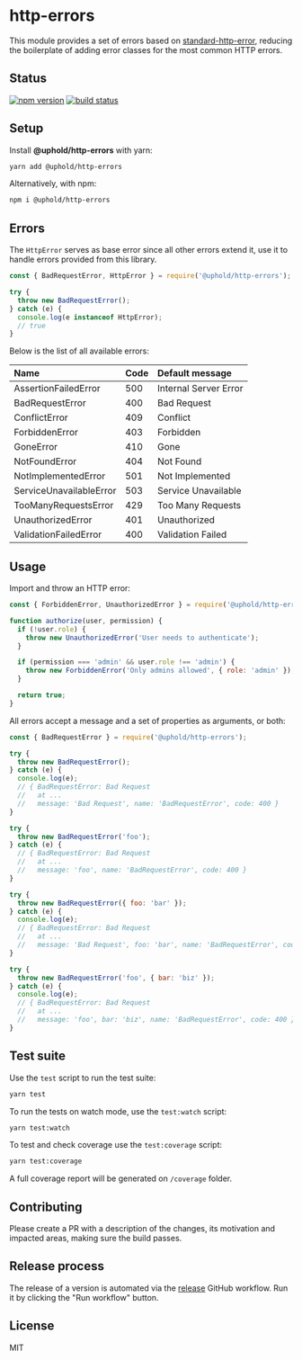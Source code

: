 # http-errors

This module provides a set of errors based on [standard-http-error](https://www.npmjs.com/package/standard-http-error), reducing the boilerplate of adding error classes for the most common HTTP errors.

## Status

[![npm version][npm-image]][npm-url]
[![build status][tests-image]][tests-url]

## Setup

Install **@uphold/http-errors** with yarn:

```sh
yarn add @uphold/http-errors
```

Alternatively, with npm:

```sh
npm i @uphold/http-errors
```

## Errors

The `HttpError` serves as base error since all other errors extend it, use it to handle errors provided from this library.

```js
const { BadRequestError, HttpError } = require('@uphold/http-errors');

try {
  throw new BadRequestError();
} catch (e) {
  console.log(e instanceof HttpError);
  // true
}
```

Below is the list of all available errors:

| Name                    | Code | Default message       |
| :---------------------- | :--- | :-------------------- |
| AssertionFailedError    | 500  | Internal Server Error |
| BadRequestError         | 400  | Bad Request           |
| ConflictError           | 409  | Conflict              |
| ForbiddenError          | 403  | Forbidden             |
| GoneError               | 410  | Gone                  |
| NotFoundError           | 404  | Not Found             |
| NotImplementedError     | 501  | Not Implemented       |
| ServiceUnavailableError | 503  | Service Unavailable   |
| TooManyRequestsError    | 429  | Too Many Requests     |
| UnauthorizedError       | 401  | Unauthorized          |
| ValidationFailedError   | 400  | Validation Failed     |

## Usage

Import and throw an HTTP error:

```js
const { ForbiddenError, UnauthorizedError } = require('@uphold/http-errors');

function authorize(user, permission) {
  if (!user.role) {
    throw new UnauthorizedError('User needs to authenticate');
  }

  if (permission === 'admin' && user.role !== 'admin') {
    throw new ForbiddenError('Only admins allowed', { role: 'admin' });
  }

  return true;
}
```

All errors accept a message and a set of properties as arguments, or both:

```js
const { BadRequestError } = require('@uphold/http-errors');

try {
  throw new BadRequestError();
} catch (e) {
  console.log(e);
  // { BadRequestError: Bad Request
  //   at ...
  //   message: 'Bad Request', name: 'BadRequestError', code: 400 }
}

try {
  throw new BadRequestError('foo');
} catch (e) {
  // { BadRequestError: Bad Request
  //   at ...
  //   message: 'foo', name: 'BadRequestError', code: 400 }
}

try {
  throw new BadRequestError({ foo: 'bar' });
} catch (e) {
  console.log(e);
  // { BadRequestError: Bad Request
  //   at ...
  //   message: 'Bad Request', foo: 'bar', name: 'BadRequestError', code: 400 }
}

try {
  throw new BadRequestError('foo', { bar: 'biz' });
} catch (e) {
  console.log(e);
  // { BadRequestError: Bad Request
  //   at ...
  //   message: 'foo', bar: 'biz', name: 'BadRequestError', code: 400 }
}
```

## Test suite

Use the `test` script to run the test suite:

```sh
yarn test
```

To run the tests on watch mode, use the `test:watch` script:

```sh
yarn test:watch
```

To test and check coverage use the `test:coverage` script:

```sh
yarn test:coverage
```

A full coverage report will be generated on `/coverage` folder.

## Contributing

Please create a PR with a description of the changes, its motivation and impacted areas, making sure the build passes.

## Release process

The release of a version is automated via the [release](https://github.com/uphold/http-errors/.github/workflows/release.yml) GitHub workflow.
Run it by clicking the "Run workflow" button.

## License

MIT

[npm-image]: https://img.shields.io/npm/v/@uphold/http-errors.svg
[npm-url]: https://www.npmjs.com/package/@uphold/http-errors
[tests-image]: https://github.com/uphold/http-errors/actions/workflows/tests.yaml/badge.svg?branch=master
[tests-url]: https://github.com/uphold/http-errors/actions/workflows/tests.yaml
